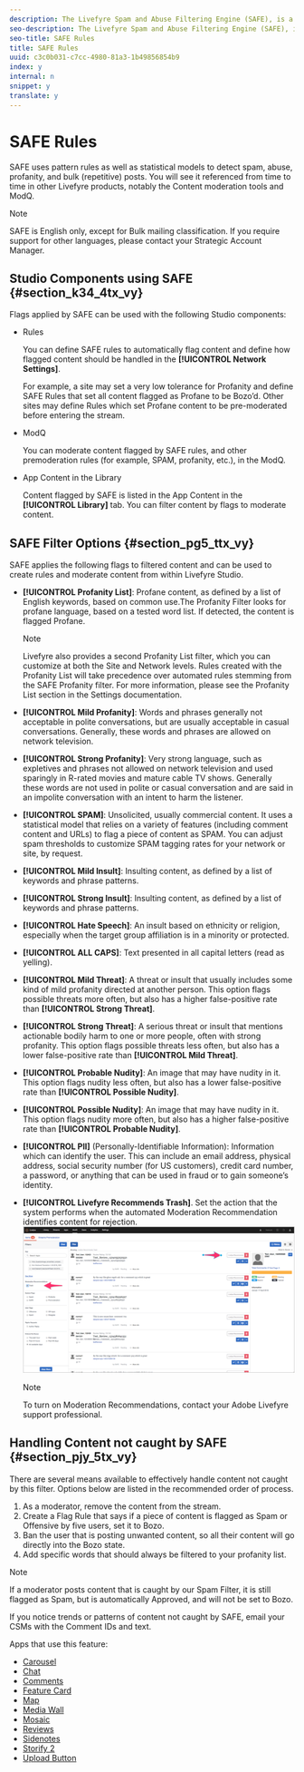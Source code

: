```yaml
---
description: The Livefyre Spam and Abuse Filtering Engine (SAFE), is a background process that analyzes all incoming content, and is enabled for all Livefyre customers.
seo-description: The Livefyre Spam and Abuse Filtering Engine (SAFE), is a background process that analyzes all incoming content, and is enabled for all Livefyre customers.
seo-title: SAFE Rules
title: SAFE Rules
uuid: c3c0b031-c7cc-4980-81a3-1b49856854b9
index: y
internal: n
snippet: y
translate: y
---
```


# SAFE Rules


<a id="section_m1m_dtx_vy"></a>

SAFE uses pattern rules as well as statistical models to detect spam, abuse, profanity, and bulk (repetitive) posts. You will see it referenced from time to time in other Livefyre products, notably the Content moderation tools and ModQ.

>[!NOTE]
>
>SAFE is English only, except for Bulk mailing classification. If you require support for other languages, please contact your Strategic Account Manager.


## Studio Components using SAFE {#section_k34_4tx_vy}

Flags applied by SAFE can be used with the following Studio components:

* Rules

  You can define SAFE rules to automatically flag content and define how flagged content should be handled in the **[!UICONTROL  Network Settings]**. 

  For example, a site may set a very low tolerance for Profanity and define SAFE Rules that set all content flagged as Profane to be Bozo’d. Other sites may define Rules which set Profane content to be pre-moderated before entering the stream.

* ModQ

  You can moderate content flagged by SAFE rules, and other premoderation rules (for example, SPAM, profanity, etc.), in the ModQ. 

* App Content in the Library

  Content flagged by SAFE is listed in the App Content in the **[!UICONTROL  Library]** tab. You can filter content by flags to moderate content.


## SAFE Filter Options {#section_pg5_ttx_vy}

SAFE applies the following flags to filtered content and can be used to create rules and moderate content from within Livefyre Studio.

* **[!UICONTROL  Profanity List]**: Profane content, as defined by a list of English keywords, based on common use.The Profanity Filter looks for profane language, based on a tested word list. If detected, the content is flagged Profane.

  >[!NOTE]
  >
  >Livefyre also provides a second Profanity List filter, which you can customize at both the Site and Network levels. Rules created with the Profanity List will take precedence over automated rules stemming from the SAFE Profanity filter. For more information, please see the Profanity List section in the Settings documentation.

* **[!UICONTROL  Mild Profanity]**: Words and phrases generally not acceptable in polite conversations, but are usually acceptable in casual conversations. Generally, these words and phrases are allowed on network television.
* **[!UICONTROL  Strong Profanity]**: Very strong language, such as expletives and phrases not allowed on network television and used sparingly in R-rated movies and mature cable TV shows. Generally these words are not used in polite or casual conversation and are said in an impolite conversation with an intent to harm the listener.
* **[!UICONTROL  SPAM]**: Unsolicited, usually commercial content. It uses a statistical model that relies on a variety of features (including comment content and URLs) to flag a piece of content as SPAM. You can adjust spam thresholds to customize SPAM tagging rates for your network or site, by request.
* **[!UICONTROL  Mild Insult]**: Insulting content, as defined by a list of keywords and phrase patterns.
* **[!UICONTROL  Strong Insult]**: Insulting content, as defined by a list of keywords and phrase patterns.
* **[!UICONTROL  Hate Speech]**: An insult based on ethnicity or religion, especially when the target group affiliation is in a minority or protected.
* **[!UICONTROL  ALL CAPS]**: Text presented in all capital letters (read as yelling).
* **[!UICONTROL  Mild Threat]**: A threat or insult that usually includes some kind of mild profanity directed at another person. This option flags possible threats more often, but also has a higher false-positive rate than **[!UICONTROL  Strong Threat]**.
* **[!UICONTROL  Strong Threat]**: A serious threat or insult that mentions actionable bodily harm to one or more people, often with strong profanity. This option flags possible threats less often, but also has a lower false-positive rate than **[!UICONTROL  Mild Threat]**.
* **[!UICONTROL  Probable Nudity]**: An image that may have nudity in it. This option flags nudity less often, but also has a lower false-positive rate than **[!UICONTROL  Possible Nudity]**.
* **[!UICONTROL  Possible Nudity]**: An image that may have nudity in it. This option flags nudity more often, but also has a higher false-positive rate than **[!UICONTROL  Probable Nudity]**.
* **[!UICONTROL  PII]** (Personally-Identifiable Information): Information which can identify the user. This can include an email address, physical address, social security number (for US customers), credit card number, a password, or anything that can be used in fraud or to gain someone’s identity.
* **[!UICONTROL  Livefyre Recommends Trash]**. Set the action that the system performs when the automated Moderation Recommendation identifies content for rejection.  ![](assets/mod_reco1.png)
  >[!NOTE]
  >
  >To turn on Moderation Recommendations, contact your Adobe Livefyre support professional.


## Handling Content not caught by SAFE {#section_pjy_5tx_vy}

There are several means available to effectively handle content not caught by this filter. Options below are listed in the recommended order of process.

1. As a moderator, remove the content from the stream.
1. Create a Flag Rule that says if a piece of content is flagged as Spam or Offensive by five users, set it to Bozo.
1. Ban the user that is posting unwanted content, so all their content will go directly into the Bozo state.
1. Add specific words that should always be filtered to your profanity list.

>[!NOTE]
>
>If a moderator posts content that is caught by our Spam Filter, it is still flagged as Spam, but is automatically Approved, and will not be set to Bozo.

If you notice trends or patterns of content not caught by SAFE, email your CSMs with the Comment IDs and text.

<a id="section_blk_ccj_h1b"></a>

Apps that use this feature:

* [ Carousel](../c_carousel_app/c_carousel_app.md#c_carousel_app)
* [ Chat](../c_chat_app/c_chat_app.md#c_chat_app)
* [ Comments](c_comments_app.md#c_comments_app)
* [ Feature Card](../c_feature_card_app/c_feature_card_app.md#c_feature_card_app)
* [ Map](../c_map_app/c_map_app.md#c_map_app)
* [ Media Wall](../c_media_wall_app/c_media_wall_app.md#c_media_wall_app)
* [ Mosaic](../c_mosaic_app/c_mosaic_app.md#c_mosaic_app)
* [ Reviews](../c_reviews_app/c_reviews_app.md#c_reviews_app)
* [ Sidenotes](../c_sidenotes_app/c_sidenotes_app.md#c_sidenotes_app)
* [ Storify 2](../c_storify2/c_storify2.md#c_storify2)
* [ Upload Button](../c_upload_button_app/c_upload_button_app.md#c_upload_button_app)
